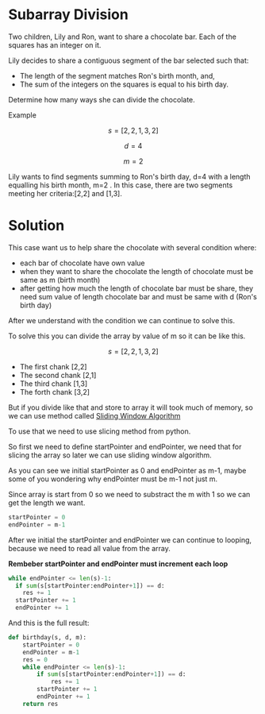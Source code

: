 # Subarray Division
Two children, Lily and Ron, want to share a chocolate bar. Each of the squares has an integer on it.

Lily decides to share a contiguous segment of the bar selected such that:

- The length of the segment matches Ron's birth month, and,
- The sum of the integers on the squares is equal to his birth day.

Determine how many ways she can divide the chocolate.

Example

$$s=[2,2,1,3,2]$$

$$d=4$$

$$m=2$$

Lily wants to find segments summing to Ron's birth day, d=4  with a length equalling his birth month, m=2 . In this case, there are two segments meeting her criteria:[2,2] and [1,3].

# Solution
This case want us to help share the chocolate with several condition where:
- each bar of chocolate have own value 
- when they want to share the chocolate the length of chocolate must be same as m (birth month)
- after getting how much the length of chocolate bar must be share, they need sum value of length chocolate bar and must be same with d (Ron's birth day)

After we understand with the condition we can continue to solve this.

To solve this you can divide the array by value of m so it can be like this.

$$s=[2,2,1,3,2]$$

- The first chank [2,2]
- The second chank [2,1]
- The third chank [1,3]
- The forth chank [3,2]

But if you divide like that and store to array it will took much of memory, so we can use method called [Sliding Window Algorithm](https://medium.com/@rishu__2701/mastering-sliding-window-techniques-48f819194fd7)

To use that we need to use slicing method from python.

So first we need to define startPointer and endPointer, we need that for slicing the array so later we can use sliding window algorithm.

As you can see we initial startPointer as 0 and endPointer as m-1, maybe some of you wondering why endPointer must be m-1 not just m.

Since array is start from 0 so we need to substract the m with 1 so we can get the length we want.

```python
startPointer = 0
endPointer = m-1
```

After we initial the startPointer and endPointer we can continue to looping, because we need to read all value from the array.

**Rembeber startPointer and endPointer must increment each loop**

```python
while endPointer <= len(s)-1:
  if sum(s[startPointer:endPointer+1]) == d:
    res += 1
  startPointer += 1
  endPointer += 1
```

And this is the full result:

```python
def birthday(s, d, m):
    startPointer = 0
    endPointer = m-1
    res = 0
    while endPointer <= len(s)-1:
        if sum(s[startPointer:endPointer+1]) == d:
            res += 1
        startPointer += 1
        endPointer += 1
    return res
```


